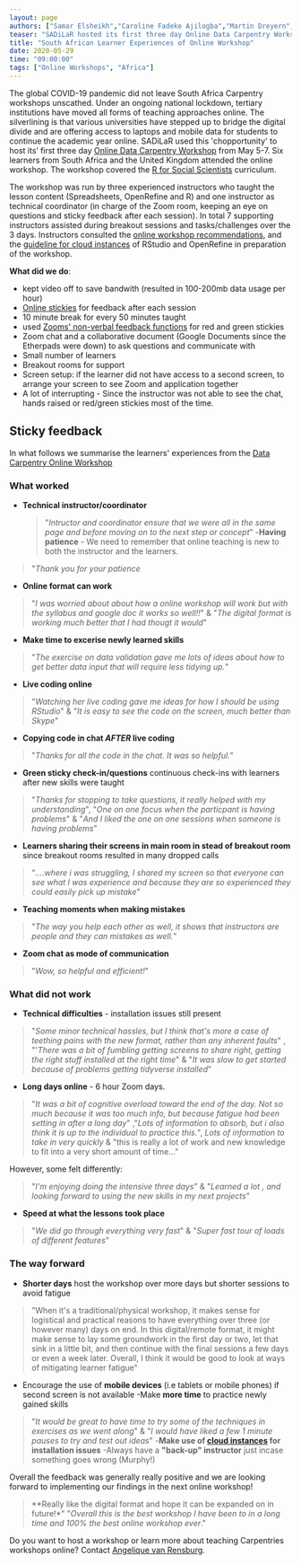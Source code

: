 ```yaml
---
layout: page
authors: ["Samar Elsheikh","Caroline Fadeke Ajilogba","Martin Dreyern","Angelique van Rensburg"]
teaser: "SADiLaR hosted its first three day Online Data Carpentry Workshop"
title: "South African Learner Experiences of Online Workshop"
date: 2020-05-29
time: "09:00:00"
tags: ["Online Workshops", "Africa"]
---
```


The global COVID-19 pandemic did not leave South Africa Carpentry workshops unscathed. Under an ongoing national lockdown, tertiary institutions have moved all forms of teaching approaches online.
The silverlining is that various universities have stepped up to bridge the digital divide and are offering access to laptops and mobile data for students to continue the academic year online.
SADiLaR used this 'chopportunity' to host its’ first three day [Online Data Carpentry Workshop](https://sadilar.github.io/2020-05-05-SA-ONLINE/) from May 5-7. Six learners from South Africa and the United Kingdom attended the
online workshop. The workshop covered the [R for Social Scientists](https://datacarpentry.org/r-socialsci/) curriculum.

The workshop was run by three experienced instructors who taught the lesson content (Spreadsheets, OpenRefine and R) and one instructor as technical coordinator (in charge of the Zoom room, keeping an eye on questions and sticky feedback after each session).
In total 7 supporting instructors assisted during breakout sessions and tasks/challenges over the 3 days. Instructors consulted the [online workshop recommendations](https://carpentries.org/online-workshop-recommendations/),
and the [guideline for cloud instances](https://carpentries.org/blog/2020/04/scaffolds/) of RStudio and OpenRefine in preparation of the workshop.

**What did we do**:

- kept video off to save bandwith (resulted in 100-200mb data usage per hour)
- [Online stickies](https://pinup.com/) for feedback after each session
- 10 minute break for every 50 minutes taught
- used [Zooms' non-verbal feedback functions](https://support.zoom.us/hc/en-us/articles/115001286183-Nonverbal-Feedback-During-Meetings) for red and green stickies
- Zoom chat and a collaborative document (Google Documents since the Etherpads were down) to ask questions and communicate with
- Small number of learners
- Breakout rooms for support
- Screen setup: if the learner did not have access to a second screen, to arrange your screen to see Zoom and application together
- A lot of interrupting - Since the instructor was not able to see the chat, hands raised or red/green stickies most of the time.



## Sticky feedback

In what follows we summarise the learners' experiences from the [Data Carpentry Online Workshop](https://sadilar.github.io/2020-05-05-SA-ONLINE/)

   ### What worked
- **Technical instructor/coordinator**
    >"*Intructor and coordinator ensure that we were all in the same page and before moving on to the next step or concept*"
-**Having patience** - We need to remember that online teaching is new to both the instructor and the learners.
>"*Thank you for your patience*
- **Online format can work**
>"*I was worried about about how a online workshop will work but with the syllabus and google doc it works so well!!*" & "*The digital format is working much better that I had thougt it would*"
- **Make time to excerise newly learned skills**
>"*The exercise on data validation gave me lots of ideas about how to get better data input that will require less tidying up.*"
- **Live coding online**
>"*Watching her live coding gave me ideas for how I should be using RStudio*" & "*It is easy to see the code on the screen, much better than Skype*"
- **Copying code in chat *AFTER* live coding**
>"*Thanks for all the code in the chat. It was so helpful.*"
- **Green sticky check-in/questions** continuous check-ins with learners after new skills were taught
>"*Thanks for stopping to take questions, it really helped with my understanding*", "*One on one focus when the particpant is having problems*" & "*And I liked the one on one sessions when someone is having problems*"
- **Learners sharing their screens in main room in stead of breakout room** since breakout rooms resulted in many dropped calls
> "*....where i was struggling, I shared my screen so that everyone can see what I was experience and because they are so experienced they could easily pick
up mistake*"
- **Teaching moments when making mistakes**
>"*The way you help each other as well, it shows that instructors are people and they can mistakes as well.*"
- **Zoom chat as mode of communication**
>"*Wow, so helpful and efficient!*"



### What did not work

- **Technical difficulties** - installation issues still present
>"*Some minor technical hassles, but I think that's more a case of teething pains with the new format, rather than any inherent faults*"
> , "'*There was a bit of fumbling getting screens to share right, getting the right stuff installed at the right time*"
> & "*It was slow to get started because of problems getting tidyverse installed*"
- **Long days online** - 6 hour Zoom days.
>"*It was a bit of cognitive overload toward the end of the day. Not so much because it was too much info, but because fatigue had been setting in after a long day*"
>,"*Lots of information to absorb, but i also think it is up to the individual to practice this.*", *Lots of information to take in very quickly*
> & "this is really a lot of work and new knowledge to fit into a very short amount of time..."

  However, some felt differently:

  >"*I'm enjoying doing the intensive three days*" & "*Learned a lot , and looking forward to using the new skills in my next projects*"

- **Speed at what the lessons took place**
> "*We did go through everything very fast*" & "*Super fast tour of loads of different features*"



### The way forward

- **Shorter days** host the workshop over more days but shorter sessions to avoid fatigue
>"When it's a traditional/physical workshop, it makes sense for logistical and practical reasons to have everything over three (or however many) days on end.
In this digital/remote format, it might make sense to lay some groundwork in the first day or two, let that sink in a little bit, and then continue with the final sessions
a few days or even a week later. Overall, I think it would be good to look at ways of mitigating learner fatigue"
- Encourage the use of **mobile devices** (i.e tablets or mobile phones) if second screen is not available
-Make **more time** to practice newly gained skills
>"*It would be great to have time to try some of the techniques in exercises as we went along*" & "*I would have liked a few 1 minute pauses to try and test out ideas*"
-**Make use of [cloud instances](https://carpentries.org/blog/2020/04/scaffolds/) for installation issues**
-Always have a **"back-up" instructor** just incase something goes wrong (Murphy!)


Overall the feedback was generally really positive and we are looking forward to implementing our findings in the next online workshop!
>**Really like the digital format and hope it can be expanded on in future!*"
>"*Overall this is the best workshop I have been to in a long time and 100% the best online workshop ever*."




Do you want to host a workshop or learn more about teaching Carpentries workshops online? Contact [Angelique van Rensburg](mailto:admin-afr@carpentries.org).
